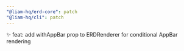 ```yaml
---
"@liam-hq/erd-core": patch
"@liam-hq/cli": patch
---
```


✨ feat: add withAppBar prop to ERDRenderer for conditional AppBar rendering
